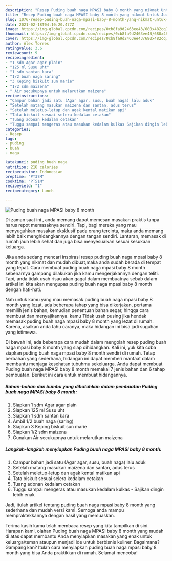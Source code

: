 ```yaml
---
description: "Resep Puding buah naga MPASI baby 8 month yang nikmat Untuk Jualan"
title: "Resep Puding buah naga MPASI baby 8 month yang nikmat Untuk Jualan"
slug: 1076-resep-puding-buah-naga-mpasi-baby-8-month-yang-nikmat-untuk-jualan
date: 2021-02-18T04:10:20.477Z
image: https://img-global.cpcdn.com/recipes/0cb8fa9d2463ee43/680x482cq70/puding-buah-naga-mpasi-baby-8-month-foto-resep-utama.jpg
thumbnail: https://img-global.cpcdn.com/recipes/0cb8fa9d2463ee43/680x482cq70/puding-buah-naga-mpasi-baby-8-month-foto-resep-utama.jpg
cover: https://img-global.cpcdn.com/recipes/0cb8fa9d2463ee43/680x482cq70/puding-buah-naga-mpasi-baby-8-month-foto-resep-utama.jpg
author: Alex Torres
ratingvalue: 3.6
reviewcount: 9
recipeingredient:
- "1 sdm Agar agar plain"
- "125 ml Susu uht"
- "1 sdm santan kara"
- "1/2 buah naga saring"
- "3 Keping biskuit sun marie"
- "1/2 sdm maizena"
- " Air secukupnya untuk melarutkan maizena"
recipeinstructions:
- "Campur bahan jadi satu (Agar agar, susu, buah naga) lalu aduk"
- "Setelah matang masukan maizena dan santan, adus terus"
- "Setelah meletup-letup dan agak kental matikan api"
- "Tata biskuit sesuai selera kedalam cetakan"
- "Tuang adonan kedalam cetakan"
- "Tuggu sampai mengeras atau masukan kedalam kulkas Sajikan dingin lebih enak"
categories:
- Resep
tags:
- puding
- buah
- naga

katakunci: puding buah naga 
nutrition: 216 calories
recipecuisine: Indonesian
preptime: "PT37M"
cooktime: "PT51M"
recipeyield: "1"
recipecategory: Lunch

---
```



![Puding buah naga MPASI baby 8 month](https://img-global.cpcdn.com/recipes/0cb8fa9d2463ee43/680x482cq70/puding-buah-naga-mpasi-baby-8-month-foto-resep-utama.jpg)

Di zaman  saat ini , anda memang dapat memesan masakan praktis tanpa harus repot memasaknya sendiri. Tapi, bagi mereka yang mau menyuguhkan masakan eksklusif pada orang tercinta, maka anda memang lebih baik menghidangkannya dengan tangan sendiri. Lantaran, memasak di rumah jauh lebih sehat dan juga bisa menyesuaikan sesuai kesukaan keluarga.

Jika anda sedang mencari inspirasi resep puding buah naga mpasi baby 8 month yang nikmat dan mudah dibuat,maka anda sudah berada di tempat yang tepat. Cara membuat puding buah naga mpasi baby 8 month  sebenarnya gampang dilakukan jika kamu mengerjakannya dengan teliti. Tapi, anda tidak usah risau akan gagal dalam membuatnya 
sebab dalam artikel ini kita akan mengupas puding buah naga mpasi baby 8 month dengan hati-hati.  



Nah untuk kamu yang mau memasak puding buah naga mpasi baby 8 month yang lezat, ada beberapa tahap yang bisa dikerjakan, pertama memilih jenis bahan, kemudian penentuan bahan segar, hingga cara membuat dan menyajikannya. kamu Tidak usah pusing jika hendak memasak puding buah naga mpasi baby 8 month yang lezat di rumah. Karena, asalkan anda  tahu caranya, maka hidangan ini bisa jadi suguhan yang istimewa.

Di bawah ini, ada beberapa cara mudah dalam mengolah resep puding buah naga mpasi baby 8 month yang siap dihidangkan. Kali ini, yuk kita coba siapkan puding buah naga mpasi baby 8 month sendiri di rumah. Tetap berbahan yang sederhana, hidangan ini dapat memberi manfaat dalam membantu menjaga kesehatan tubuhmu sekeluarga. Anda dapat membuat Puding buah naga MPASI baby 8 month memakai 7 jenis bahan dan 6 tahap pembuatan. Berikut ini cara untuk membuat hidangannya.

<!--inarticleads1-->

##### Bahan-bahan dan bumbu yang dibutuhkan dalam pembuatan Puding buah naga MPASI baby 8 month:

1. Siapkan 1 sdm Agar agar plain
1. Siapkan 125 ml Susu uht
1. Siapkan 1 sdm santan kara
1. Ambil 1/2 buah naga (saring)
1. Siapkan 3 Keping biskuit sun marie
1. Siapkan 1/2 sdm maizena
1. Gunakan  Air secukupnya untuk melarutkan maizena




<!--inarticleads2-->

##### Langkah-langkah menyiapkan Puding buah naga MPASI baby 8 month:

1. Campur bahan jadi satu (Agar agar, susu, buah naga) lalu aduk
1. Setelah matang masukan maizena dan santan, adus terus
1. Setelah meletup-letup dan agak kental matikan api
1. Tata biskuit sesuai selera kedalam cetakan
1. Tuang adonan kedalam cetakan
1. Tuggu sampai mengeras atau masukan kedalam kulkas - Sajikan dingin lebih enak




Jadi, itulah artikel tentang  puding buah naga mpasi baby 8 month  yang sederhana dan mudah versi kami. Semoga anda mampu mempraktekkannya dengan hasil yang memuaskan. 

Terima kasih kamu telah membaca resep yang kita tampilkan di sini. Harapan kami, olahan  Puding buah naga MPASI baby 8 month yang mudah di atas dapat membantu Anda menyiapkan masakan yang enak untuk keluarga/teman ataupun menjadi ide untuk berbisnis kuliner. Bagaimana? Gampang kan? Itulah cara menyiapkan puding buah naga mpasi baby 8 month yang bisa Anda praktikkan di rumah. Selamat mencoba!


